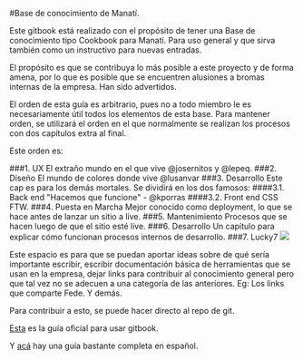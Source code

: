 #Base de conocimiento de Manatí.

Este gitbook está realizado con el propósito de tener una Base de conocimiento tipo Cookbook para Manatí. Para uso general y que sirva también como un instructivo para nuevas entradas.

El propósito es que se contribuya lo más posible a este proyecto y de forma amena, por lo que es posible que se encuentren alusiones a bromas internas de la empresa. Han sido advertidos.

El orden de esta guía es arbitrario, pues no a todo miembro le es necesariamente útil todos los elementos de esta base. Para mantener orden, se utilizará el orden en el que normalmente se realizan los procesos con dos capítulos extra al final.

Este orden es:

###1. UX
El extraño mundo en el que vive @josernitos y @lepeq.
###2. Diseño
El mundo de colores donde vive @lusanvar
###3. Desarrollo
Este cap es para los demás mortales. Se dividirá en los dos famosos:
####3.1. Back end
"Hacemos que funcione" - @kporras
####3.2. Front end
CSS FTW.
###4. Puesta en Marcha
Mejor conocido como deployment, lo que se hace antes de lanzar un sitio a live.
###5. Mantenimiento
Procesos que se hacen luego de que el sitio esté live.
###6. Desarrollo
Un capítulo para explicar cómo funcionan procesos internos de desarrollo. 
###7. Lucky7
![](http://www.mariowiki.com/images/4/4a/Lucky7.png)

Este espacio es para que se puedan aportar ideas sobre de qué sería importante escribir, escribir documentación básica de herramientas que se usan en la empresa, dejar links para contribuir al conocimiento general pero que tal vez no se adecuen a una categoría de las anteriores. Eg: Los links que comparte Fede.
Y demás.

Para contribuir a esto, se puede hacer directo al repo de git.

[Esta](https://help.gitbook.com/index.html) es la guía oficial para usar gitbook.

Y [acá](http://inyenia.github.io/gitbook-template/) hay una guía bastante completa en español.










































































































































































































































































































































































































































































































































































































































































































































































































